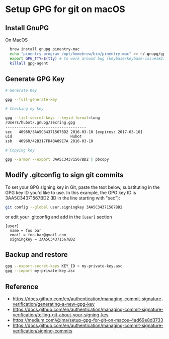 # Setup GPG for git on macOS

## Install GnuPG

On MacOS

```sh
  brew install gnupg pinentry-mac
  echo "pinentry-program /opt/homebrew/bin/pinentry-mac" >> ~/.gnupg/gpg-agent.conf
  export GPG_TTY=$(tty) # to work around bug (keybase/keybase-issues#2798)
  killall gpg-agent
```

## Generate GPG Key

```sh
# Generate Key

gpg --full-generate-key
```

```sh
# Checking my key

gpg --list-secret-keys --keyid-format=long
/Users/hubot/.gnupg/secring.gpg
------------------------------------
sec   4096R/3AA5C34371567BD2 2016-03-10 [expires: 2017-03-10]
uid                          Hubot 
ssb   4096R/42B317FD4BA89E7A 2016-03-10
```

```sh
# Copying key

gpg --armor --export 3AA5C34371567BD2 | pbcopy
```

## Modify .gitconfig to sign git commits

To set your GPG signing key in Git, paste the text below, substituting in the
GPG key ID you'd like to use. In this example, the GPG key ID is
3AA5C34371567BD2 (ID in the line starting with "sec"):

```sh
git config --global user.signingkey 3AA5C34371567BD2
```

or edit your .gitconfig and add in the `[user]` section

```text
[user]
  name = foo bar
  email = foo.bar@gmail.com
  signingkey = 3AA5C34371567BD2
```

## Backup and restore

```sh
gpg --export-secret-keys KEY_ID > my-private-key.asc
gpg --import my-private-key.asc
```

## Reference

- <https://docs.github.com/en/authentication/managing-commit-signature-verification/generating-a-new-gpg-key>
- <https://docs.github.com/en/authentication/managing-commit-signature-verification/telling-git-about-your-signing-key>
- <https://medium.com/@jma/setup-gpg-for-git-on-macos-4ad69e8d3733>
- <https://docs.github.com/en/authentication/managing-commit-signature-verification/signing-commits>
